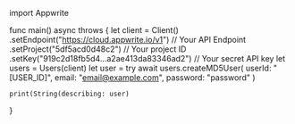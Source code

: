 import Appwrite

func main() async throws {
    let client = Client()
      .setEndpoint("https://cloud.appwrite.io/v1") // Your API Endpoint
      .setProject("5df5acd0d48c2") // Your project ID
      .setKey("919c2d18fb5d4...a2ae413da83346ad2") // Your secret API key
    let users = Users(client)
    let user = try await users.createMD5User(
        userId: "[USER_ID]",
        email: "email@example.com",
        password: "password"
    )

    print(String(describing: user)
}
